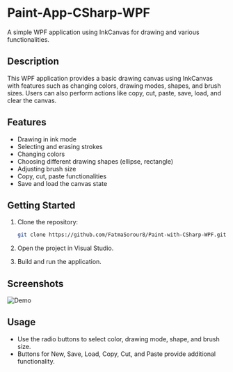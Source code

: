 # Paint-App-CSharp-WPF
A simple WPF application using InkCanvas for drawing and various functionalities.

## Description

This WPF application provides a basic drawing canvas using InkCanvas with features such as changing colors, drawing modes, shapes, and brush sizes. Users can also perform actions like copy, cut, paste, save, load, and clear the canvas.

## Features

- Drawing in ink mode
- Selecting and erasing strokes
- Changing colors
- Choosing different drawing shapes (ellipse, rectangle)
- Adjusting brush size
- Copy, cut, paste functionalities
- Save and load the canvas state

## Getting Started

1. Clone the repository:

   ```bash
   git clone https://github.com/FatmaSorour8/Paint-with-CSharp-WPF.git
   
2. Open the project in Visual Studio.

3. Build and run the application.

## Screenshots

![Demo](demo.png)

## Usage

- Use the radio buttons to select color, drawing mode, shape, and brush size.
- Buttons for New, Save, Load, Copy, Cut, and Paste provide additional functionality.


